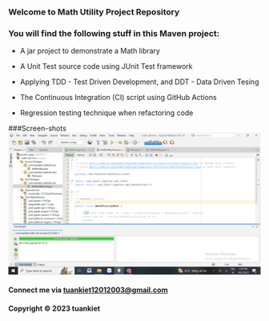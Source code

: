 ### Welcome to Math Utility Project Repository

### You will find the following stuff in this Maven project:

* A jar project to demonstrate a Math library

* A Unit Test source code using JUnit Test framework
* Applying TDD - Test Driven Development, and DDT - Data Driven Tesing
* The Continuous Integration (CI) script using GitHub Actions
* Regression testing technique when refactoring code

###Screen-shots
![Source-code-with-JUnit](https://github.com/tuankiet12012003/math-util-mvn/blob/master/screenshots/Screenshot%20(284).png)

#### Connect me via tuankiet12012003@gmail.com

#### Copyright &#169; 2023 tuankiet